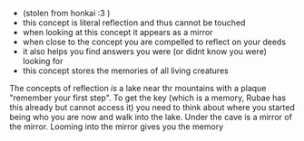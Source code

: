 
- (stolen from honkai :3 )
- this concept is literal reflection and thus cannot be touched
- when looking at this concept it appears as a mirror
- when close to the concept you are compelled to reflect on your deeds
- it also helps you find answers you were (or didnt know you were) looking for
- this concept stores the memories of all living creatures


The concepts of reflection *is* a lake near thr mountains with a plaque "remember your first step". To get the key (which is a memory, Rubae has this already but cannot access it) you need to think about where you started being who you are now and walk into the lake. Under the cave is a mirror of the mirror. Looming into the mirror gives you the memory 